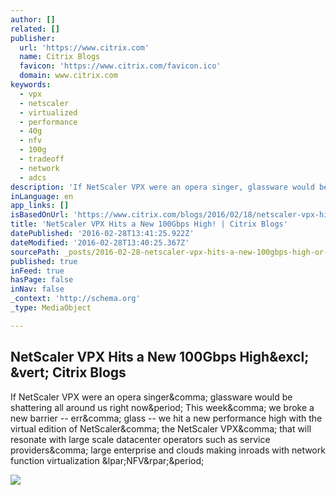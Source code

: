```yaml
---
author: []
related: []
publisher:
  url: 'https://www.citrix.com'
  name: Citrix Blogs
  favicon: 'https://www.citrix.com/favicon.ico'
  domain: www.citrix.com
keywords:
  - vpx
  - netscaler
  - virtualized
  - performance
  - 40g
  - nfv
  - 100g
  - tradeoff
  - network
  - adcs
description: 'If NetScaler VPX were an opera singer, glassware would be shattering all around us right now. This week, we broke a new barrier -- err, glass -- we hit a new performance high with the virtual edition of NetScaler, the NetScaler VPX, that will resonate with large scale datacenter operators such as service providers, large enterprise and clouds making inroads with network function virtualization (NFV).'
inLanguage: en
app_links: []
isBasedOnUrl: 'https://www.citrix.com/blogs/2016/02/18/netscaler-vpx-hits-a-new-100gbps-high/'
title: 'NetScaler VPX Hits a New 100Gbps High! | Citrix Blogs'
datePublished: '2016-02-28T13:41:25.922Z'
dateModified: '2016-02-28T13:40:25.367Z'
sourcePath: _posts/2016-02-28-netscaler-vpx-hits-a-new-100gbps-high-or-citrix-blogs.md
published: true
inFeed: true
hasPage: false
inNav: false
_context: 'http://schema.org'
_type: MediaObject

---
```

<article style=""><h1>NetScaler VPX Hits a New 100Gbps High&amp;excl; &amp;vert; Citrix Blogs</h1><p>If NetScaler VPX were an opera singer&amp;comma; glassware would be shattering all around us right now&amp;period; This week&amp;comma; we broke a new barrier -- err&amp;comma; glass -- we hit a new performance high with the virtual edition of NetScaler&amp;comma; the NetScaler VPX&amp;comma; that will resonate with large scale datacenter operators such as service providers&amp;comma; large enterprise and clouds making inroads with network function virtualization &amp;lpar;NFV&amp;rpar;&amp;period;</p><img src="https://blogsprod.s3.amazonaws.com/blogs/wp-content/uploads/2016/02/Citrix-Landscape-Blog-Post-30-1036x691.jpg" /></article>